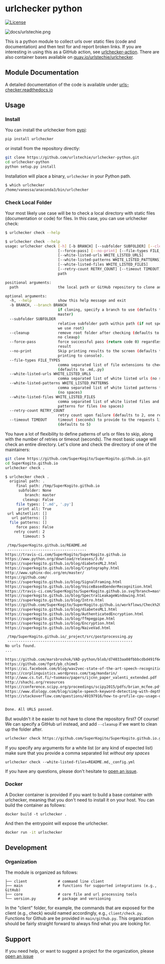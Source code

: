 # urlchecker python

[![License](https://img.shields.io/badge/license-MIT-brightgreen)](https://github.com/urlstechie/urlchecker-python/blob/master/LICENSE)

![docs/urlstechie.png](https://raw.githubusercontent.com/urlstechie/urlchecker-python/master/docs/urlstechie.png)

This is a python module to collect urls over static files (code and documentation)
and then test for and report broken links. If you are interesting in using
this as a GitHub action, see [urlchecker-action](https://github.com/urlstechie/urlchecker-action). There are also container
bases available on [quay.io/urlstechie/urlchecker](https://quay.io/repository/urlstechie/urlchecker?tab=tags).

## Module Documentation

A detailed documentation of the code is available under [urls-checker.readthedocs.io](https://urls-checker.readthedocs.io/en/latest/)

## Usage

### Install

You can install the urlchecker from [pypi](https://pypi.org/project/urlchecker):

```bash
pip install urlchecker
```

or install from the repository directly:

```bash
git clone https://github.com/urlstechie/urlchecker-python.git
cd urlchecker-python
python setup.py install
```

Installation will place a binary, `urlchecker` in your Python path.

```bash
$ which urlchecker
/home/vanessa/anaconda3/bin/urlchecker
```


### Check Local Folder

Your most likely use case will be to check a local directory with static files (documentation or code)
for files. In this case, you can use urlchecker check:

```bash
$ urlchecker check --help

$ urlchecker check --help
usage: urlchecker check [-h] [-b BRANCH] [--subfolder SUBFOLDER] [--cleanup]
                        [--force-pass] [--no-print] [--file-types FILE_TYPES]
                        [--white-listed-urls WHITE_LISTED_URLS]
                        [--white-listed-patterns WHITE_LISTED_PATTERNS]
                        [--white-listed-files WHITE_LISTED_FILES]
                        [--retry-count RETRY_COUNT] [--timeout TIMEOUT]
                        path

positional arguments:
  path                  the local path or GitHub repository to clone and check

optional arguments:
  -h, --help            show this help message and exit
  -b BRANCH, --branch BRANCH
                        if cloning, specify a branch to use (defaults to
                        master)
  --subfolder SUBFOLDER
                        relative subfolder path within path (if not specified,
                        we use root)
  --cleanup             remove root folder after checking (defaults to False,
                        no cleaup)
  --force-pass          force successful pass (return code 0) regardless of
                        result
  --no-print            Skip printing results to the screen (defaults to
                        printing to console).
  --file-types FILE_TYPES
                        comma separated list of file extensions to check
                        (defaults to .md,.py)
  --white-listed-urls WHITE_LISTED_URLS
                        comma separated list of white listed urls (no spaces)
  --white-listed-patterns WHITE_LISTED_PATTERNS
                        comma separated list of white listed patterns for urls
                        (no spaces)
  --white-listed-files WHITE_LISTED_FILES
                        comma separated list of white listed files and
                        patterns for files (no spaces)
  --retry-count RETRY_COUNT
                        retry count upon failure (defaults to 2, one retry).
  --timeout TIMEOUT     timeout (seconds) to provide to the requests library
                        (defaults to 5)
```

You have a lot of flexibility to define patterns of urls or files to skip,
along with the number of retries or timeout (seconds). The most basic usage will
check an entire directory. Let's clone and check the directory of one of the
maintainers:

```bash
git clone https://github.com/SuperKogito/SuperKogito.github.io.git
cd SuperKogito.github.io
urlchecker check .

$ urlchecker check .
  original path: .
     final path: /tmp/SuperKogito.github.io
      subfolder: None
         branch: master
        cleanup: False
     file types: ['.md', '.py']
      print all: True
 url whitetlist: []
   url patterns: []
  file patterns: []
     force pass: False
    retry count: 2
        timeout: 5

 /tmp/SuperKogito.github.io/README.md 
 ------------------------------------
https://travis-ci.com/SuperKogito/SuperKogito.github.io
https://www.python.org/download/releases/3.0/
https://superkogito.github.io/blog/diabetesML2.html
https://superkogito.github.io/blog/Cryptography.html
http://www.sphinx-doc.org/en/master/
https://github.com/
https://superkogito.github.io/blog/SignalFraming.html
https://superkogito.github.io/blog/VoiceBasedGenderRecognition.html
https://travis-ci.com/SuperKogito/SuperKogito.github.io.svg?branch=master
https://superkogito.github.io/blog/SpectralLeakageWindowing.html
https://superkogito.github.io/blog/Intro.html
https://github.com/SuperKogito/SuperKogito.github.io/workflows/Check%20URLs/badge.svg
https://superkogito.github.io/blog/diabetesML1.html
https://superkogito.github.io/blog/AuthenticatedEncryption.html
https://superKogito.github.io/blog/ffmpegpipe.html
https://superkogito.github.io/blog/Encryption.html
https://superkogito.github.io/blog/NaiveVad.html

 /tmp/SuperKogito.github.io/_project/src/postprocessing.py 
 ---------------------------------------------------------
No urls found.
...

https://github.com/marsbroshok/VAD-python/blob/d74033aa08fbbbcdbd491f6e52a1dfdbbb388eea/vad.py#L64
https://github.com/fgnt/pb_chime5
https://ai.facebook.com/blog/wav2vec-state-of-the-art-speech-recognition-through-self-supervision/
https://corplinguistics.wordpress.com/tag/mandarin/
http://www.cs.tut.fi/~tuomasv/papers/ijcnn_paper_valenti_extended.pdf
http://shachi.org/resources
https://conference.scipy.org/proceedings/scipy2015/pdfs/brian_mcfee.pdf
https://www.dlology.com/blog/simple-speech-keyword-detecting-with-depthwise-separable-convolutions/
https://stackoverflow.com/questions/49197916/how-to-profile-cpu-usage-of-a-python-script


Done. All URLS passed.
```

But wouldn't it be easier to not have to clone the repository first?
Of course! We can specify a GitHub url instead, and add `--cleanup`
if we want to clean up the folder after.

```bash
urlchecker check https://github.com/SuperKogito/SuperKogito.github.io.git
```

If you specify any arguments for a white list (or any kind of expected list) make
sure that you provide a comma separated list *without any spaces*

```
urlchecker check --white-listed-files=README.md,_config.yml
```

If you have any questions, please don't hesitate to [open an issue](https://github.com/urlstechie/urlchecker-python).


### Docker

A Docker container is provided if you want to build a base container with urlchecker,
meaning that you don't need to install it on your host. You can build the container as 
follows:

```bsah
docker build -t urlchecker .
```

And then the entrypoint will expose the urlchecker.

```bash
docker run -it urlschecker
```

## Development

### Organization

The module is organized as follows:

```
├── client              # command line client
├── main                # functions for supported integrations (e.g., GitHub)
├── core                # core file and url processing tools
└── version.py          # package and versioning
```

In the "client" folder, for example, the commands that are exposed for the client 
(e.g., check) would named accordingly, e.g., `client/check.py`.
Functions for Github are be provided in `main/github.py`. This organization should
be fairly straight forward to always find what you are looking for.

## Support

If you need help, or want to suggest a project for the organization,
please [open an issue](https://github.com/urlstechie/urlchecker-python)

